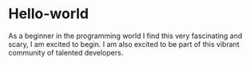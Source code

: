 # Hello-world
As a beginner in the programming world I find this very fascinating and scary, I am excited to begin.
I am also excited to be part of this vibrant community of talented developers.
